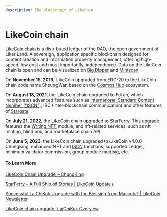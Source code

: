```yaml
---
description: The blockchain of LikeCoin
---
```


# LikeCoin chain

[LikeCoin chain](https://www.mintscan.io/likecoin) is a distributed ledger of the DAO, the open government of Liker Land. A sovereign, application specific blockchain designed for content creation and information property management, offering high-speed, low cost and most importantly, independence. Data on the LikeCoin chain is open and can be visualized on [Big Dipper](../../archive/archive/wallet/big-dipper.md) and [Mintscan](../wallet/block-explorer/mintscan.md).

On **November 15, 2019**, LikeCoin upgraded from ERC-20 to the LikeCoin chain code name SheungWan based on the [Cosmos Hub](https://cosmos.network/) ecosystem.&#x20;

On **August 18, 2021**, the LikeCoin chain upgraded to FoTan, which incorporates advanced features such as [International Standard Content Number (“ISCN”)](../decentralized-publishing/what-is-iscn.md), IBC (Inter-blockchain communication) and other features of [Stargate](https://stargate.cosmos.network/).

On **July 21, 2022**, the LikeCoin chain upgraded to StarFerry. This upgrade features the [Writing NFT](../writing-nft/) module, and nft-related services, such as nft minting, blind box, and marketplace chain API.

On **June 5, 2023**, the LikeCoin chain upgraded to LikeCoin v4.0.0 ChungKing, enhanced NFT and [ISCN](../decentralized-publishing/what-is-iscn.md) functions, supported Ledger, minimum validator commission, group module multisig, etc.



#### To Learn More

[LikeCoin Chain Upgrade – ChungKing](https://blog.like.co/en/likecoin-chain-upgrade-chungking/)

[StarFerry – A Full Ship of Stories | LikeCoin Updates](https://blog.like.co/en/starferry-a-full-ship-of-stories-likecoin-updates/)

[Successful LaiChiKok Upgrade with the Blessing from Mascots? | LikeCoin Newsletter](https://blog.like.co/en/successful-laichikok-upgrade-with-the-blessing-from-mascots-likecoin-newsletter/)

[LikeCoin chain upgrade, LaiChiKok Overview](https://blog.like.co/en/likecoin-chain-upgrade-laichikok-overview/https://blog.like.co/en/likecoin-chain-upgrade-laichikok-overview/)
